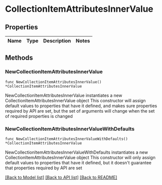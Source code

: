 # CollectionItemAttributesInnerValue

## Properties

Name | Type | Description | Notes
------------ | ------------- | ------------- | -------------

## Methods

### NewCollectionItemAttributesInnerValue

`func NewCollectionItemAttributesInnerValue() *CollectionItemAttributesInnerValue`

NewCollectionItemAttributesInnerValue instantiates a new CollectionItemAttributesInnerValue object
This constructor will assign default values to properties that have it defined,
and makes sure properties required by API are set, but the set of arguments
will change when the set of required properties is changed

### NewCollectionItemAttributesInnerValueWithDefaults

`func NewCollectionItemAttributesInnerValueWithDefaults() *CollectionItemAttributesInnerValue`

NewCollectionItemAttributesInnerValueWithDefaults instantiates a new CollectionItemAttributesInnerValue object
This constructor will only assign default values to properties that have it defined,
but it doesn't guarantee that properties required by API are set


[[Back to Model list]](../README.md#documentation-for-models) [[Back to API list]](../README.md#documentation-for-api-endpoints) [[Back to README]](../README.md)


